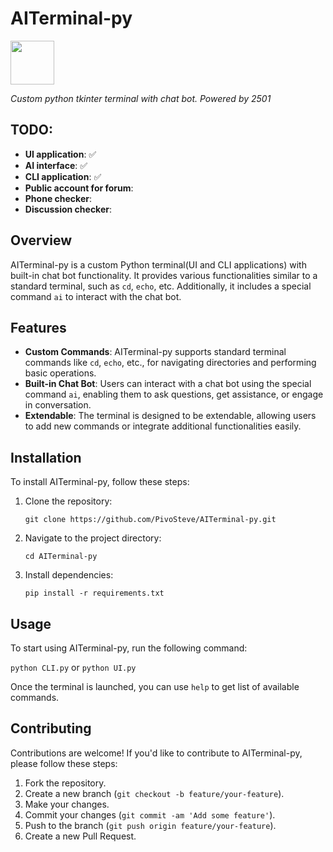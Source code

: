 # AITerminal-py

<img src="https://avatars.githubusercontent.com/u/112832151?" width="70" height="70">

_Custom python tkinter terminal with chat bot. Powered by 2501_

## TODO: 
- **UI application**: ✅
- **AI interface**: ✅
- **CLI application**: ✅
- **Public account for forum**:
- **Phone checker**:
- **Discussion checker**: 

## Overview

AITerminal-py is a custom Python terminal(UI and CLI applications) with built-in chat bot functionality. It provides various functionalities similar to a standard terminal, such as `cd`, `echo`, etc. Additionally, it includes a special command `ai` to interact with the chat bot.

## Features

- **Custom Commands**: AITerminal-py supports standard terminal commands like `cd`, `echo`, etc., for navigating directories and performing basic operations.
- **Built-in Chat Bot**: Users can interact with a chat bot using the special command `ai`, enabling them to ask questions, get assistance, or engage in conversation.
- **Extendable**: The terminal is designed to be extendable, allowing users to add new commands or integrate additional functionalities easily.

## Installation

To install AITerminal-py, follow these steps:

1. Clone the repository:

   `git clone https://github.com/PivoSteve/AITerminal-py.git`


2. Navigate to the project directory:

   `cd AITerminal-py`

3. Install dependencies:

   `pip install -r requirements.txt`

## Usage

To start using AITerminal-py, run the following command:

`python CLI.py` or `python UI.py`

Once the terminal is launched, you can use `help` to get list of available commands.

## Contributing

Contributions are welcome! If you'd like to contribute to AITerminal-py, please follow these steps:

1. Fork the repository.
2. Create a new branch (`git checkout -b feature/your-feature`).
3. Make your changes.
4. Commit your changes (`git commit -am 'Add some feature'`).
5. Push to the branch (`git push origin feature/your-feature`).
6. Create a new Pull Request.